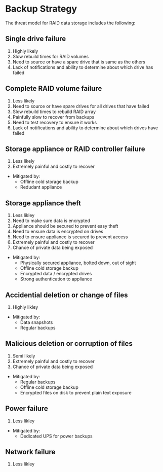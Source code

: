 # Backup Strategy

The threat model for RAID data storage includes the following:

## Single drive failure

 1. Highly likely
 2. Slow rebuild times for RAID volumes 
 3. Need to source or have a spare drive that is same as the others
 4. Lack of notifications and ability to determine about which drive has failed 

## Complete RAID volume failure

 1. Less likely
 2. Need to source or have spare drives for all drives that have failed
 3. Slow rebuild times to rebuild RAID array
 4. Painfully slow to recover from backups
 5. Need to test recovery to ensure it works
 6. Lack of notifications and ability to determine about which drives have failed 

## Storage appliance or RAID controller failure

 1. Less likely
 2. Extremely painful and costly to recover

 - Mitigated by:
   - Offline cold storage backup
   - Redudant appliance

## Storage appliance theft

 1. Less likley
 2. Need to make sure data is encrypted
 3. Appliance should be secured to prevent easy theft
 4. Need to ensure data is encrypted on drives
 5. Need to ensure appliance is secured to prevent access
 6. Extremely painful and costly to recover
 7. Chance of private data being exposed

 - Mitigated by:
   - Physically secured appliance, bolted down, out of sight
   - Offline cold storage backup
   - Encrypted data / encrypted drives
   - Strong authentication to appliance

## Accidential deletion or change of files

 1. Highly likley

 - Mitigated by:
   - Data snapshots
   - Regular backups

## Malicious deletion or corruption of files

 1. Semi likely
 2. Extremely painful and costly to recover
 3. Chance of private data being exposed

 - Mitigated by:
   - Regular backups
   - Offline cold storage backup
   - Encrypted files on disk to prevent plain text exposure

## Power failure

 1. Less likley

 - Mitigated by:
   - Dedicated UPS for power backups

## Network failure

 1. Less likley

 